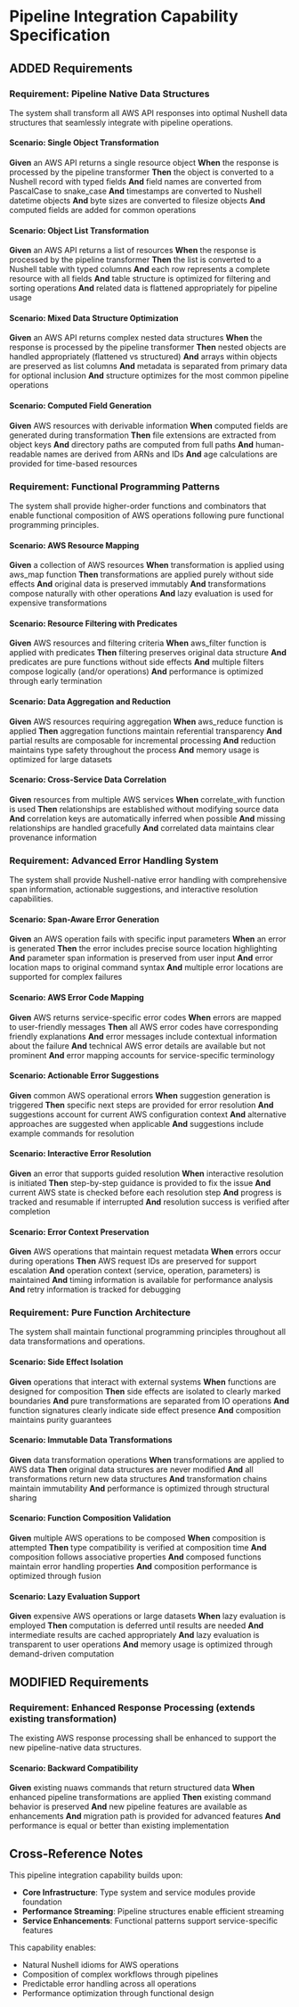 # Pipeline Integration Capability Specification

## ADDED Requirements

### Requirement: Pipeline Native Data Structures
The system shall transform all AWS API responses into optimal Nushell data structures that seamlessly integrate with pipeline operations.

#### Scenario: Single Object Transformation
**Given** an AWS API returns a single resource object
**When** the response is processed by the pipeline transformer
**Then** the object is converted to a Nushell record with typed fields
**And** field names are converted from PascalCase to snake_case
**And** timestamps are converted to Nushell datetime objects
**And** byte sizes are converted to filesize objects
**And** computed fields are added for common operations

#### Scenario: Object List Transformation
**Given** an AWS API returns a list of resources
**When** the response is processed by the pipeline transformer
**Then** the list is converted to a Nushell table with typed columns
**And** each row represents a complete resource with all fields
**And** table structure is optimized for filtering and sorting operations
**And** related data is flattened appropriately for pipeline usage

#### Scenario: Mixed Data Structure Optimization
**Given** an AWS API returns complex nested data structures
**When** the response is processed by the pipeline transformer
**Then** nested objects are handled appropriately (flattened vs structured)
**And** arrays within objects are preserved as list columns
**And** metadata is separated from primary data for optional inclusion
**And** structure optimizes for the most common pipeline operations

#### Scenario: Computed Field Generation
**Given** AWS resources with derivable information
**When** computed fields are generated during transformation
**Then** file extensions are extracted from object keys
**And** directory paths are computed from full paths
**And** human-readable names are derived from ARNs and IDs
**And** age calculations are provided for time-based resources

### Requirement: Functional Programming Patterns
The system shall provide higher-order functions and combinators that enable functional composition of AWS operations following pure functional programming principles.

#### Scenario: AWS Resource Mapping
**Given** a collection of AWS resources
**When** transformation is applied using aws_map function
**Then** transformations are applied purely without side effects
**And** original data is preserved immutably
**And** transformations compose naturally with other operations
**And** lazy evaluation is used for expensive transformations

#### Scenario: Resource Filtering with Predicates
**Given** AWS resources and filtering criteria
**When** aws_filter function is applied with predicates
**Then** filtering preserves original data structure
**And** predicates are pure functions without side effects
**And** multiple filters compose logically (and/or operations)
**And** performance is optimized through early termination

#### Scenario: Data Aggregation and Reduction
**Given** AWS resources requiring aggregation
**When** aws_reduce function is applied
**Then** aggregation functions maintain referential transparency
**And** partial results are composable for incremental processing
**And** reduction maintains type safety throughout the process
**And** memory usage is optimized for large datasets

#### Scenario: Cross-Service Data Correlation
**Given** resources from multiple AWS services
**When** correlate_with function is used
**Then** relationships are established without modifying source data
**And** correlation keys are automatically inferred when possible
**And** missing relationships are handled gracefully
**And** correlated data maintains clear provenance information

### Requirement: Advanced Error Handling System
The system shall provide Nushell-native error handling with comprehensive span information, actionable suggestions, and interactive resolution capabilities.

#### Scenario: Span-Aware Error Generation
**Given** an AWS operation fails with specific input parameters
**When** an error is generated
**Then** the error includes precise source location highlighting
**And** parameter span information is preserved from user input
**And** error location maps to original command syntax
**And** multiple error locations are supported for complex failures

#### Scenario: AWS Error Code Mapping
**Given** AWS returns service-specific error codes
**When** errors are mapped to user-friendly messages
**Then** all AWS error codes have corresponding friendly explanations
**And** error messages include contextual information about the failure
**And** technical AWS error details are available but not prominent
**And** error mapping accounts for service-specific terminology

#### Scenario: Actionable Error Suggestions
**Given** common AWS operational errors
**When** suggestion generation is triggered
**Then** specific next steps are provided for error resolution
**And** suggestions account for current AWS configuration context
**And** alternative approaches are suggested when applicable
**And** suggestions include example commands for resolution

#### Scenario: Interactive Error Resolution
**Given** an error that supports guided resolution
**When** interactive resolution is initiated
**Then** step-by-step guidance is provided to fix the issue
**And** current AWS state is checked before each resolution step
**And** progress is tracked and resumable if interrupted
**And** resolution success is verified after completion

#### Scenario: Error Context Preservation
**Given** AWS operations that maintain request metadata
**When** errors occur during operations
**Then** AWS request IDs are preserved for support escalation
**And** operation context (service, operation, parameters) is maintained
**And** timing information is available for performance analysis
**And** retry information is tracked for debugging

### Requirement: Pure Function Architecture
The system shall maintain functional programming principles throughout all data transformations and operations.

#### Scenario: Side Effect Isolation
**Given** operations that interact with external systems
**When** functions are designed for composition
**Then** side effects are isolated to clearly marked boundaries
**And** pure transformations are separated from IO operations
**And** function signatures clearly indicate side effect presence
**And** composition maintains purity guarantees

#### Scenario: Immutable Data Transformations
**Given** data transformation operations
**When** transformations are applied to AWS data
**Then** original data structures are never modified
**And** all transformations return new data structures
**And** transformation chains maintain immutability
**And** performance is optimized through structural sharing

#### Scenario: Function Composition Validation
**Given** multiple AWS operations to be composed
**When** composition is attempted
**Then** type compatibility is verified at composition time
**And** composition follows associative properties
**And** composed functions maintain error handling properties
**And** composition performance is optimized through fusion

#### Scenario: Lazy Evaluation Support
**Given** expensive AWS operations or large datasets
**When** lazy evaluation is employed
**Then** computation is deferred until results are needed
**And** intermediate results are cached appropriately
**And** lazy evaluation is transparent to user operations
**And** memory usage is optimized through demand-driven computation

## MODIFIED Requirements

### Requirement: Enhanced Response Processing (extends existing transformation)
The existing AWS response processing shall be enhanced to support the new pipeline-native data structures.

#### Scenario: Backward Compatibility
**Given** existing nuaws commands that return structured data
**When** enhanced pipeline transformations are applied
**Then** existing command behavior is preserved
**And** new pipeline features are available as enhancements
**And** migration path is provided for advanced features
**And** performance is equal or better than existing implementation

## Cross-Reference Notes

This pipeline integration capability builds upon:
- **Core Infrastructure**: Type system and service modules provide foundation
- **Performance Streaming**: Pipeline structures enable efficient streaming
- **Service Enhancements**: Functional patterns support service-specific features

This capability enables:
- Natural Nushell idioms for AWS operations
- Composition of complex workflows through pipelines
- Predictable error handling across all operations
- Performance optimization through functional design